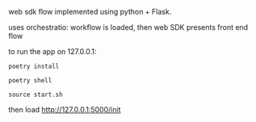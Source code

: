 web sdk flow implemented using python + Flask.

uses orchestratio: workflow is loaded, then web SDK presents front end flow

to run the app on 127.0.0.1:

`poetry install`

`poetry shell`

`source start.sh`

then load http://127.0.0.1:5000/init

